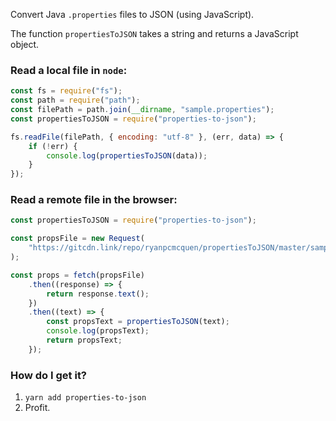 Convert Java `.properties` files to JSON (using JavaScript).

The function `propertiesToJSON` takes a string and returns
a JavaScript object.

### Read a local file in `node`:

```js
const fs = require("fs");
const path = require("path");
const filePath = path.join(__dirname, "sample.properties");
const propertiesToJSON = require("properties-to-json");

fs.readFile(filePath, { encoding: "utf-8" }, (err, data) => {
    if (!err) {
        console.log(propertiesToJSON(data));
    }
});
```

### Read a remote file in the browser:

```js
const propertiesToJSON = require("properties-to-json");

const propsFile = new Request(
    "https://gitcdn.link/repo/ryanpcmcquen/propertiesToJSON/master/sample.properties"
);

const props = fetch(propsFile)
    .then((response) => {
        return response.text();
    })
    .then((text) => {
        const propsText = propertiesToJSON(text);
        console.log(propsText);
        return propsText;
    });
```

### How do I get it?

1. `yarn add properties-to-json`
2. Profit.
